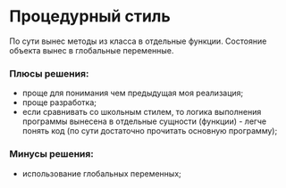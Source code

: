 # Процедурный стиль

По сути вынес методы из класса в отдельные функции. 
Состояние объекта вынес в глобальные переменные. 

### Плюсы решения:
- проще для понимания чем предыдущая моя реализация;
- проще разработка;
- если сравнивать со школьным стилем, то логика выполнения программы вынесена в отдельные сущности (функции) - легче понять код (по сути достаточно прочитать основную программу);

### Минусы решения:
- использование глобальных переменных;